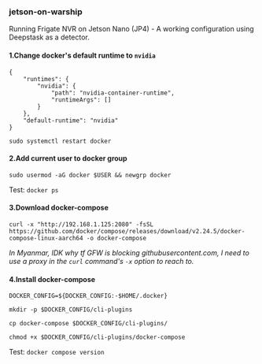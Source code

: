 ### jetson-on-warship
Running Frigate NVR on Jetson Nano (JP4) - A working configuration using Deepstask as a detector.

#### 1.Change docker's default runtime to `nvidia`
```
{
    "runtimes": {
        "nvidia": {
            "path": "nvidia-container-runtime",
            "runtimeArgs": []
        }
    },
    "default-runtime": "nvidia"
}
```
`sudo systemctl restart docker`

#### 2.Add current user to docker group
`sudo usermod -aG docker $USER && newgrp docker`

Test: `docker ps`

#### 3.Download docker-compose
`curl -x "http://192.168.1.125:2080" -fsSL https://github.com/docker/compose/releases/download/v2.24.5/docker-compose-linux-aarch64 -o docker-compose`

_In Myanmar, IDK why tf GFW is blocking githubusercontent.com, I need to use a proxy in the `curl` command's `-x` option to reach to._

#### 4.Install docker-compose

`DOCKER_CONFIG=${DOCKER_CONFIG:-$HOME/.docker}`

`mkdir -p $DOCKER_CONFIG/cli-plugins`

`cp docker-compose $DOCKER_CONFIG/cli-plugins/`

`chmod +x $DOCKER_CONFIG/cli-plugins/docker-compose`

Test: `docker compose version`
